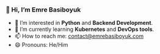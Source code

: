 ### 👋 Hi, I’m Emre Basiboyuk
- 👀 I’m interested in **Python** and **Backend Development**.
- 🌱 I’m currently learning **Kubernetes** and **DevOps tools**.
- 📫 How to reach me: contact@emrebasiboyuk.com
- 😄 Pronouns: He/Him

<!---
emrebboyuk/emrebboyuk is a ✨ special ✨ repository because its `README.md` (this file) appears on your GitHub profile.
You can click the Preview link to take a look at your changes.
--->
